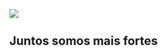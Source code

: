 <img src="https://github.com/ufabc-next/ufabc-next/blob/master/app/static/assets/images/logo.png" />
<h2>Juntos somos mais fortes</h2>


